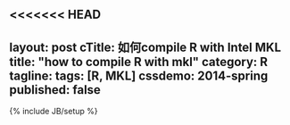 <<<<<<< HEAD
---
layout: post
cTitle: 如何compile R with Intel MKL
title: "how to compile R with mkl"
category: R
tagline:
tags: [R, MKL]
cssdemo: 2014-spring
published: false
---
{% include JB/setup %}


